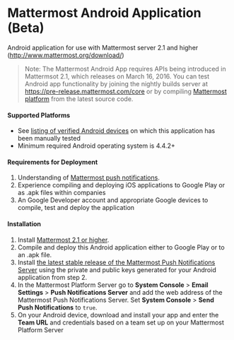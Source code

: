 # Mattermost Android Application (Beta)

Android application for use with Mattermost server 2.1 and higher (http://www.mattermost.org/download/) 

> Note: The Mattermost Android App requires APIs being introduced in Mattermsot 2.1, which releases on March 16, 2016. You can test Android app functionality by joining the nightly builds server at https://pre-release.mattermost.com/core or by compiling [Mattermost platform](https://github.com/mattermost/platform) from the latest source code. 

#### Supported Platforms 

- See [listing of verified Android devices](DEVICES.md) on which this application has been manually tested
- Minimum required Android operating system is 4.4.2+ 

#### Requirements for Deployment 

1. Understanding of [Mattermost push notifications](http://docs.mattermost.com/administration/config-settings.html#push-notification-settings). 
2. Experience compiling and deploying iOS applications to Google Play or as .apk files within companies 
3. An Google Developer account and appropriate Google devices to compile, test and deploy the application

#### Installation 

1. Install [Mattermost 2.1 or higher](http://www.mattermost.org/download/).
2. Compile and deploy this Android application either to Google Play or to an .apk file. 
3. Install [the latest stable release of the Mattermost Push Notifications Server](https://github.com/mattermost/push-proxy) using the private and public keys generated for your Android application from step 2.
4. In the Mattermost Platform Server go to **System Console** > **Email Settings** > **Push Notifications Server** and add the web address of the Mattermost Push Notifications Server. Set **System Console** > **Send Push Notifications** to `true`.
5. On your Android device, download and install your app and enter the **Team URL** and credentials based on a team set up on your Mattermost Platform Server


